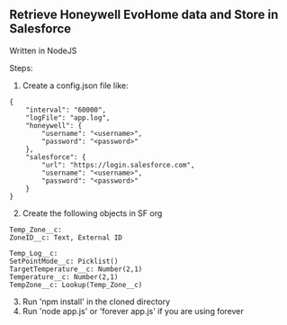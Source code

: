 Retrieve Honeywell EvoHome data and Store in Salesforce
---------
Written in NodeJS

Steps:

1. Create a config.json file like:
```
{
	"interval": "60000",
	"logFile": "app.log",
	"honeywell": {
		"username": "<username>",
		"password": "<password>"
	},
	"salesforce": {
		"url": "https://login.salesforce.com",
		"username": "<username>",
		"password": "<password>"
	}
}
```

2. Create the following objects in SF org
```
Temp_Zone__c:
ZoneID__c: Text, External ID

Temp_Log__c:
SetPointMode__c: Picklist()
TargetTemperature__c: Number(2,1)
Temperature__c: Number(2,1)
TempZone__c: Lookup(Temp_Zone__c)
```
3. Run 'npm install' in the cloned directory
4. Run 'node app.js' or 'forever app.js' if you are using forever